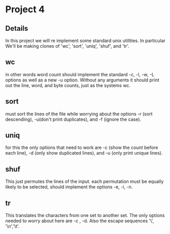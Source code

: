 # Project 4 


## Details

In this project we will re implement some standard unix utilities.  In particular We'll be making clones of 'wc', 'sort', 'uniq', 'shuf', and 'tr'.

## wc 

in other words word count should implement the standard -c, -l, -w, -L options as well as a new -u option. Without any arguments it should print out the line, word, and byte counts, just as the systems wc.

## sort

must sort the lines of the file while worrying about the options -r (sort descending), -u(don't print duplicates), and -f (ignore the case).

## uniq

for this the only options that need to work are -c (show the count before each line), -d (only show duplicated lines), and -u (only print unique lines).

## shuf

This just permutes the lines of the input. each permutation must be equally likely to be selected, should implement the options -e, -i, -n.

## tr

This translates the characters from one set to another set. The only options needed to worry about here are -c , -d. Also the escape sequences '\\', '\n','\t'.
